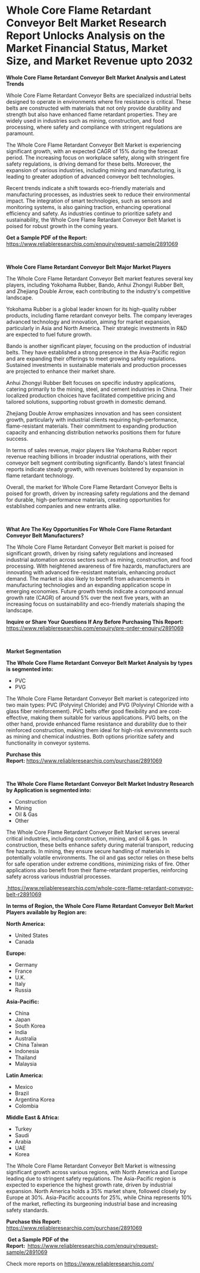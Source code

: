 <p><h1>Whole Core Flame Retardant Conveyor Belt Market Research Report Unlocks Analysis on the Market Financial Status, Market Size, and Market Revenue upto 2032</h1></p><p><strong>Whole Core Flame Retardant Conveyor Belt Market Analysis and Latest Trends</strong></p>
<p><p>Whole Core Flame Retardant Conveyor Belts are specialized industrial belts designed to operate in environments where fire resistance is critical. These belts are constructed with materials that not only provide durability and strength but also have enhanced flame retardant properties. They are widely used in industries such as mining, construction, and food processing, where safety and compliance with stringent regulations are paramount.</p><p>The Whole Core Flame Retardant Conveyor Belt Market is experiencing significant growth, with an expected CAGR of 15% during the forecast period. The increasing focus on workplace safety, along with stringent fire safety regulations, is driving demand for these belts. Moreover, the expansion of various industries, including mining and manufacturing, is leading to greater adoption of advanced conveyor belt technologies.</p><p>Recent trends indicate a shift towards eco-friendly materials and manufacturing processes, as industries seek to reduce their environmental impact. The integration of smart technologies, such as sensors and monitoring systems, is also gaining traction, enhancing operational efficiency and safety. As industries continue to prioritize safety and sustainability, the Whole Core Flame Retardant Conveyor Belt Market is poised for robust growth in the coming years.</p></p>
<p><strong>Get a Sample PDF of the Report:&nbsp;</strong> <a href="https://www.reliableresearchiq.com/enquiry/request-sample/2891069?utm_campaign=3171&utm_medium=2&utm_source=Github&utm_content=ia&utm_term=14032025&utm_id=whole-core-flame-retardant-conveyor-belt">https://www.reliableresearchiq.com/enquiry/request-sample/2891069</a></p>
<p>&nbsp;</p>
<p><strong>Whole Core Flame Retardant Conveyor Belt Major Market Players</strong></p>
<p><p>The Whole Core Flame Retardant Conveyor Belt market features several key players, including Yokohama Rubber, Bando, Anhui Zhongyi Rubber Belt, and Zhejiang Double Arrow, each contributing to the industry's competitive landscape.</p><p>Yokohama Rubber is a global leader known for its high-quality rubber products, including flame retardant conveyor belts. The company leverages advanced technology and innovation, aiming for market expansion, particularly in Asia and North America. Their strategic investments in R&D are expected to fuel future growth.</p><p>Bando is another significant player, focusing on the production of industrial belts. They have established a strong presence in the Asia-Pacific region and are expanding their offerings to meet growing safety regulations. Sustained investments in sustainable materials and production processes are projected to enhance their market share.</p><p>Anhui Zhongyi Rubber Belt focuses on specific industry applications, catering primarily to the mining, steel, and cement industries in China. Their localized production choices have facilitated competitive pricing and tailored solutions, supporting robust growth in domestic demand.</p><p>Zhejiang Double Arrow emphasizes innovation and has seen consistent growth, particularly with industrial clients requiring high-performance, flame-resistant materials. Their commitment to expanding production capacity and enhancing distribution networks positions them for future success.</p><p>In terms of sales revenue, major players like Yokohama Rubber report revenue reaching billions in broader industrial operations, with their conveyor belt segment contributing significantly. Bando's latest financial reports indicate steady growth, with revenues bolstered by expansion in flame retardant technology.</p><p>Overall, the market for Whole Core Flame Retardant Conveyor Belts is poised for growth, driven by increasing safety regulations and the demand for durable, high-performance materials, creating opportunities for established companies and new entrants alike.</p></p>
<p>&nbsp;</p>
<p><strong>What Are The Key Opportunities For Whole Core Flame Retardant Conveyor Belt Manufacturers?</strong></p>
<p><p>The Whole Core Flame Retardant Conveyor Belt market is poised for significant growth, driven by rising safety regulations and increased industrial automation across sectors such as mining, construction, and food processing. With heightened awareness of fire hazards, manufacturers are innovating with advanced fire-resistant materials, enhancing product demand. The market is also likely to benefit from advancements in manufacturing technologies and an expanding application scope in emerging economies. Future growth trends indicate a compound annual growth rate (CAGR) of around 5% over the next five years, with an increasing focus on sustainability and eco-friendly materials shaping the landscape.</p></p>
<p><strong>Inquire or Share Your Questions If Any Before Purchasing This Report:</strong> <a href="https://www.reliableresearchiq.com/enquiry/pre-order-enquiry/2891069?utm_campaign=3171&utm_medium=2&utm_source=Github&utm_content=ia&utm_term=14032025&utm_id=whole-core-flame-retardant-conveyor-belt">https://www.reliableresearchiq.com/enquiry/pre-order-enquiry/2891069</a></p>
<p>&nbsp;</p>
<p><strong>Market Segmentation</strong></p>
<p><strong>The Whole Core Flame Retardant Conveyor Belt Market Analysis by types is segmented into:</strong></p>
<p><ul><li>PVC</li><li>PVG</li></ul></p>
<p><p>The Whole Core Flame Retardant Conveyor Belt market is categorized into two main types: PVC (Polyvinyl Chloride) and PVG (Polyvinyl Chloride with a glass fiber reinforcement). PVC belts offer good flexibility and are cost-effective, making them suitable for various applications. PVG belts, on the other hand, provide enhanced flame resistance and durability due to their reinforced construction, making them ideal for high-risk environments such as mining and chemical industries. Both options prioritize safety and functionality in conveyor systems.</p></p>
<p><strong>Purchase this Report:&nbsp;</strong><a href="https://www.reliableresearchiq.com/purchase/2891069?utm_campaign=3171&utm_medium=2&utm_source=Github&utm_content=ia&utm_term=14032025&utm_id=whole-core-flame-retardant-conveyor-belt">https://www.reliableresearchiq.com/purchase/2891069</a></p>
<p>&nbsp;</p>
<p><strong>The Whole Core Flame Retardant Conveyor Belt Market Industry Research by Application is segmented into:</strong></p>
<p><ul><li>Construction</li><li>Mining</li><li>Oil & Gas</li><li>Other</li></ul></p>
<p><p>The Whole Core Flame Retardant Conveyor Belt Market serves several critical industries, including construction, mining, and oil & gas. In construction, these belts enhance safety during material transport, reducing fire hazards. In mining, they ensure secure handling of materials in potentially volatile environments. The oil and gas sector relies on these belts for safe operation under extreme conditions, minimizing risks of fire. Other applications also benefit from their flame-retardant properties, reinforcing safety across various industrial processes.</p></p>
<p><a href="https://www.reliableresearchiq.com/whole-core-flame-retardant-conveyor-belt-r2891069?utm_campaign=3171&utm_medium=2&utm_source=Github&utm_content=ia&utm_term=14032025&utm_id=whole-core-flame-retardant-conveyor-belt">&nbsp;https://www.reliableresearchiq.com/whole-core-flame-retardant-conveyor-belt-r2891069</a></p>
<p><strong>In terms of Region, the Whole Core Flame Retardant Conveyor Belt Market Players available by Region are:</strong></p>
<p>
    <p> <strong> North America: </strong>
        <ul>
            <li>United States</li>
            <li>Canada</li>
        </ul>
        </p> 
    <p> <strong> Europe: </strong>
        <ul>
            <li>Germany</li>
            <li>France</li>
            <li>U.K.</li>
            <li>Italy</li>
            <li>Russia</li>
        </ul>
        </p> 
    <p> <strong> Asia-Pacific: </strong>
        <ul>
            <li>China</li>
            <li>Japan</li>
            <li>South Korea</li>
            <li>India</li>
            <li>Australia</li>
            <li>China Taiwan</li>
            <li>Indonesia</li>
            <li>Thailand</li>
            <li>Malaysia</li>
        </ul>
        </p> 
    <p> <strong> Latin America: </strong>
        <ul>
            <li>Mexico</li>
            <li>Brazil</li>
            <li>Argentina Korea</li>
            <li>Colombia</li>
        </ul>
        </p> 
    <p> <strong> Middle East & Africa: </strong>
        <ul>
            <li>Turkey</li>
            <li>Saudi</li>
            <li>Arabia</li>
            <li>UAE</li>
            <li>Korea</li>
        </ul>
    </p>
    </p>
<p><p>The Whole Core Flame Retardant Conveyor Belt Market is witnessing significant growth across various regions, with North America and Europe leading due to stringent safety regulations. The Asia-Pacific region is expected to experience the highest growth rate, driven by industrial expansion. North America holds a 35% market share, followed closely by Europe at 30%. Asia-Pacific accounts for 25%, while China represents 10% of the market, reflecting its burgeoning industrial base and increasing safety standards.</p></p>
<p><strong>Purchase this Report: </strong><a href="https://www.reliableresearchiq.com/purchase/2891069?utm_campaign=3171&utm_medium=2&utm_source=Github&utm_content=ia&utm_term=14032025&utm_id=whole-core-flame-retardant-conveyor-belt">https://www.reliableresearchiq.com/purchase/2891069</a></p>
<p>&nbsp;<strong>Get a Sample PDF of the Report:&nbsp;&nbsp;</strong><a href="https://www.reliableresearchiq.com/enquiry/request-sample/2891069?utm_campaign=3171&utm_medium=2&utm_source=Github&utm_content=ia&utm_term=14032025&utm_id=whole-core-flame-retardant-conveyor-belt">https://www.reliableresearchiq.com/enquiry/request-sample/2891069</a></p>
<p><strong></strong></p>
<p>Check more reports on <a href="https://www.reliableresearchiq.com/?utm_campaign=3171&utm_medium=2&utm_source=Github&utm_content=ia&utm_term=14032025&utm_id=whole-core-flame-retardant-conveyor-belt">https://www.reliableresearchiq.com/</a></p>